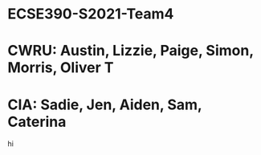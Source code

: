 # ECSE390-S2021-Team4 
# CWRU: Austin, Lizzie, Paige, Simon, Morris, Oliver T
# CIA: Sadie, Jen, Aiden, Sam, Caterina

hi